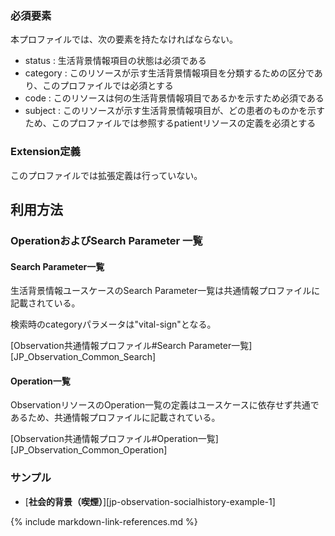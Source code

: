 ### 必須要素
本プロファイルでは、次の要素を持たなければならない。

- status : 生活背景情報項目の状態は必須である
- category : このリソースが示す生活背景情報項目を分類するための区分であり、このプロファイルでは必須とする
- code : このリソースは何の生活背景情報項目であるかを示すため必須である
- subject : このリソースが示す生活背景情報項目が、どの患者のものかを示すため、このプロファイルでは参照するpatientリソースの定義を必須とする

### Extension定義
このプロファイルでは拡張定義は行っていない。

## 利用方法

### OperationおよびSearch Parameter 一覧

#### Search Parameter一覧

生活背景情報ユースケースのSearch Parameter一覧は共通情報プロファイルに記載されている。

検索時のcategoryパラメータは"vital-sign"となる。

[Observation共通情報プロファイル#Search Parameter一覧][JP_Observation_Common_Search]

#### Operation一覧

ObservationリソースのOperation一覧の定義はユースケースに依存せず共通であるため、共通情報プロファイルに記載されている。

[Observation共通情報プロファイル#Operation一覧][JP_Observation_Common_Operation]

### サンプル

* [**社会的背景（喫煙）**][jp-observation-socialhistory-example-1]

{% include markdown-link-references.md %}
